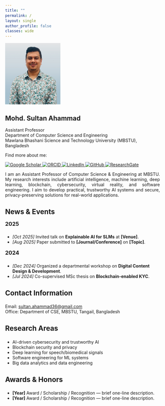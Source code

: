 ```yaml
---
title: ""
permalink: /
layout: single
author_profile: false
classes: wide
---
```


<!-- ======================= HERO SECTION ======================= -->
<div class="hero-container">

  <!-- Left: Profile image -->
  <div>
    <img src="/assets/img/profile.png" alt="Profile photo"
         style="width:180px; height:200px; object-fit:cover;">
  </div>

  <!-- Middle: Name, title, affiliation -->
  <div style="flex:1; min-width:250px;">
    <h2>Mohd. Sultan Ahammad</h2>
    <p>
      Assistant Professor<br>
      Department of Computer Science and Engineering<br>
      Mawlana Bhashani Science and Technology University (MBSTU), Bangladesh
    </p>
  </div>

  <!-- Right: Social links -->
  <div class="hero-social">
    <p>Find more about me:</p>
    <div class="hero-icons">
         <a href="https://scholar.google.com/citations?user=qM-KYTkAAAAJ&hl=en" title="Google Scholar">
        <img src="https://cdn.jsdelivr.net/gh/simple-icons/simple-icons/icons/googlescholar.svg" width="28" alt="Google Scholar"/>
      </a>
      <a href="https://orcid.org/0000-0003-1376-220X" title="ORCID">
        <img src="https://cdn.jsdelivr.net/gh/simple-icons/simple-icons/icons/orcid.svg" width="28" alt="ORCID"/>
      </a>
      <a href="https://www.linkedin.com/in/sultan-ahammad-08ba5b66/" title="LinkedIn">
        <img src="https://cdn.jsdelivr.net/gh/simple-icons/simple-icons/icons/linkedin.svg" width="28" alt="LinkedIn"/>
      </a>
      <a href="https://github.com/sultanahammad" title="GitHub">
        <img src="https://cdn.jsdelivr.net/gh/simple-icons/simple-icons/icons/github.svg" width="28" alt="GitHub"/>
      </a>
        <a href="https://www.researchgate.net/profile/Mohd-Sultan-Ahammad-2?ev=hdr_xprf" title="ResearchGate">
        <img src="https://cdn.jsdelivr.net/gh/simple-icons/simple-icons/icons/researchgate.svg" width="28" alt="ResearchGate"/>
      </a>
    </div>
  </div>
</div>



<!-- ======================= ABOUT SECTION ======================= -->
<section style="max-width:850px; margin:0 auto; text-align:justify;">
  <p>
    I am an Assistant Professor of Computer Science & Engineering at MBSTU. My research interests include artificial intelligence, machine learning, deep learning,
    blockchain, cybersecurity, virtual reality, and software engineering. I aim to develop practical, trustworthy AI systems and secure, privacy-preserving solutions
    for real-world applications.
  </p>
</section>

<!-- ======================= NEWS SECTION ======================= -->
<section style="max-width:850px; margin:2rem auto; text-align:left;">
  <h3 style="font-size:1.4rem; margin-bottom:0.5rem;">News & Events</h3>

  <h4 style="font-size:1.1rem; margin-top:1rem;">2025</h4>
  <ul>
    <li><em>[Oct 2025]</em> Invited talk on <strong>Explainable AI for SLMs</strong> at <strong>[Venue]</strong>.</li>
    <li><em>[Aug 2025]</em> Paper submitted to <strong>[Journal/Conference]</strong> on <strong>[Topic]</strong>.</li>
  </ul>

  <h4 style="font-size:1.1rem; margin-top:1rem;">2024</h4>
  <ul>
    <li><em>[Dec 2024]</em> Organized a departmental workshop on <strong>Digital Content Design & Development</strong>.</li>
    <li><em>[Jul 2024]</em> Co-supervised MSc thesis on <strong>Blockchain-enabled KYC</strong>.</li>
  </ul>
</section>

<!-- ======================= CONTACT SECTION ======================= -->
<section style="max-width:850px; margin:2rem auto; text-align:left;">
  <h3 style="font-size:1.4rem;">Contact Information</h3>
  <ul style="list-style:none; padding:0;">
    <li>Email: <a href="mailto:sultan.ahammad36@gmail.com">sultan.ahammad36@gmail.com</a></li>
    <li>Office: Department of CSE, MBSTU, Tangail, Bangladesh</li>
  </ul>
</section>

<!-- ======================= RESEARCH AREAS ======================= -->
<section style="max-width:850px; margin:2rem auto; text-align:left;">
  <h3 style="font-size:1.4rem;">Research Areas</h3>
  <ul>
    <li>AI-driven cybersecurity and trustworthy AI</li>
    <li>Blockchain security and privacy</li>
    <li>Deep learning for speech/biomedical signals</li>
    <li>Software engineering for ML systems</li>
    <li>Big data analytics and data engineering</li>
  </ul>
</section>

<!-- ======================= AWARDS SECTION ======================= -->
<section style="max-width:850px; margin:2rem auto; text-align:left;">
  <h3 style="font-size:1.4rem;">Awards & Honors</h3>
  <ul>
    <li><strong>[Year]</strong> Award / Scholarship / Recognition — brief one-line description.</li>
    <li><strong>[Year]</strong> Award / Scholarship / Recognition — brief one-line description.</li>
  </ul>
</section>
